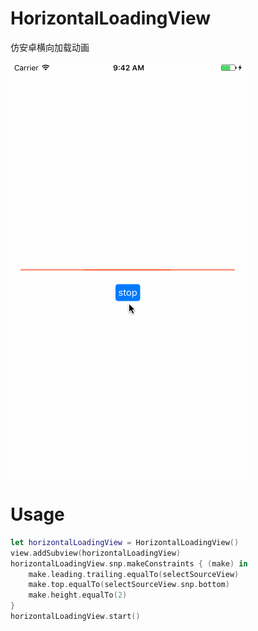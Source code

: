 # HorizontalLoadingView
仿安卓横向加载动画

![demo](https://github.com/fcgeek/HorizontalLoadingView/blob/master/loading.gif)  

# Usage
```Swift
let horizontalLoadingView = HorizontalLoadingView()
view.addSubview(horizontalLoadingView)
horizontalLoadingView.snp.makeConstraints { (make) in
    make.leading.trailing.equalTo(selectSourceView)
    make.top.equalTo(selectSourceView.snp.bottom)
    make.height.equalTo(2)
}
horizontalLoadingView.start()
```
